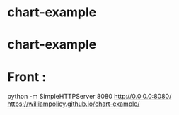 # chart-example

# chart-example
# Front :
python -m SimpleHTTPServer 8080
http://0.0.0.0:8080/
https://williampolicy.github.io/chart-example/